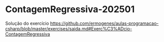 # ContagemRegressiva-202501
Solução do exercício https://github.com/ermogenes/aulas-programacao-csharp/blob/master/exercises/saida.md#Exerc%C3%ADcio-ContagemRegressiva
